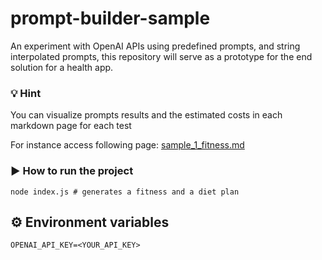 # prompt-builder-sample

An experiment with OpenAI APIs using predefined prompts, and string interpolated prompts, this repository will serve as a prototype for the end solution for a health app.

### 💡 Hint

You can visualize prompts results and the estimated costs in each markdown page for each test

For instance access following page: [sample_1_fitness.md](https://github.com/yplabs-com/prompt-builder-sample/blob/main/saved_prompts/fitness_experiments/sample_1_fitness.md)

### ▶️ How to run the project

```
node index.js # generates a fitness and a diet plan
```

## ⚙️ Environment variables

```
OPENAI_API_KEY=<YOUR_API_KEY>
```

